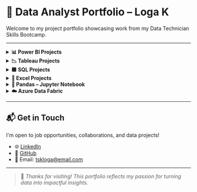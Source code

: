 # 📁 Data Analyst Portfolio – Loga K

Welcome to my project portfolio showcasing work from my Data Technician Skills Bootcamp.

---


<details>
<summary><strong>📊 Power BI Projects</strong></summary>

🎯 **Key Contributions:**
> 🖼️ Interactive dashboards | 🎚️ Slicers & KPIs | ☁️ Published via Power BI Service

- 📈 Created visuals to analyze regional sales trends  
- 🧮 Tracked key metrics with slicers, cards, and bar charts  
- ☁️ Shared dashboards on Power BI Service

    🔗 [Sales Dashboard](https://github.com/logambigaik/Sales-Dashboard-using-PowerBI)  

    🔗 [Adventure Works Analysis](https://github.com/logambigaik/Adventureworks-Sales-Analysis-using-Power-BI)

</details>



<details>
<summary><strong>📉 Tableau Projects</strong></summary>

🎯 **Key Contributions:**
> 🗺️ Visual Storytelling | 📊 Trendlines & Filters | 🌍 Interactive Maps

- 🧭 Designed dashboards for sales and employment analysis  
- 🧩 Applied filters and trendlines for insights  
- 🌍 Created map-based visuals for location intelligence

    🔗 [Superstore Sales Dashboard](https://github.com/logambigaik/Superstore-Sales-overview-Tableau)  

    🔗 [UK Employment Dashboard](https://github.com/logambigaik/UK-Employement-Dashboard-using-Tableau)

</details>


<details>
<summary><strong>🟦 SQL Projects</strong></summary>

🎯 **Key Contributions:**
> 🧠 Query Optimization | 🔗 Relational Joins | 📤 Data Export

- 🗃️ Wrote SQL queries for customer segmentation  
- 🔗 Used `JOIN`, `GROUP BY`, and `ORDER BY` for grouping  
- 📤 Exported data for reporting and analysis

    🔗 [NorthWind Database](https://github.com/logambigaik/Northwind-Database-SQL-Analysis)  

    🔗 [World Database](https://github.com/logambigaik/World-database-SQL-Analysis)  

    🔗 [SQLBOLT Practice](https://github.com/logambigaik/SQL-Practice-sqlbolt)

</details>


<details>
<summary><strong>📗 Excel Projects</strong></summary>

🎯 **Key Contributions:**
> 📊 Data Summarization | 📈 Conditional Formatting | 📂 Clean Tables

- 📋 Used `SUM`, `AVERAGE`, and filter tools  
- 👥 Grouped data by age, calculated commission metrics  
- 🧹 Cleaned and structured data as tables

    🔗 [Retail Sales Excel File](https://github.com/yourusername/project-link)

</details>


<details>
<summary><strong>🐼 Pandas – Jupyter Notebook</strong></summary>

🎯 **Key Contributions:**
> 🧹 Data Cleaning | 📊 DataFrames & Aggregations | 📈 Visualization

- 📥 Loaded CSVs and cleaned messy data  
- 🔁 Used `groupby`, `merge`, `filter`, and conditional logic  
- 🧠 Visualized with `matplotlib` and `seaborn`

    🔗 [Pandas Notebook](https://github.com/logambigaik/Pandas-Data-Analysis)

</details>


<details>
<summary><strong>☁️ Azure Data Fabric</strong></summary>

🎯 **Key Contributions:**
> 🔄 ETL Automation | 🏗️ Pipelines | ☁️ Cloud Integration

- 🏗️ Built automated pipelines in Azure Data Factory  
- 📂 Ingested data from blob storage to SQL DB  
- 🧭 Scheduled workflows & monitored pipeline runs

    🔗 [ADF Pipeline Overview](#)

</details>

---

## 📬 Get in Touch

I'm open to job opportunities, collaborations, and data projects!

- 🌐 [LinkedIn](https://linkedin.com/in/logak)  
- 🐙 [GitHub](https://github.com/logambigaik)  
- 📧 Email: tskloga@email.com

---

> 📌 *Thanks for visiting! This portfolio reflects my passion for turning data into impactful insights.*  
